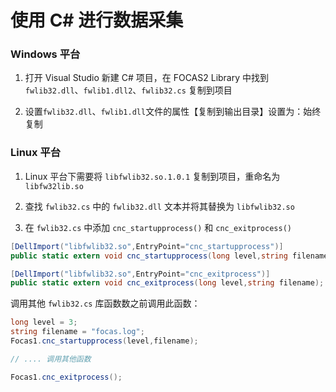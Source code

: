 # 使用 C# 进行数据采集

### Windows 平台

1. 打开 Visual Studio 新建 C# 项目，在 FOCAS2 Library 中找到`fwlib32.dll`、`fwlib1.dll2`、`fwlib32.cs` 复制到项目

2. 设置`fwlib32.dll`、`fwlib1.dll`文件的属性【复制到输出目录】设置为：始终复制

### Linux 平台

1. Linux 平台下需要将 `libfwlib32.so.1.0.1` 复制到项目，重命名为 `libfw32lib.so`

2. 查找 `fwlib32.cs` 中的 `fwlib32.dll` 文本并将其替换为 `libfwlib32.so`

3. 在 `fwlib32.cs` 中添加 `cnc_startupprocess()` 和 `cnc_exitprocess()`

```c#
[DellImport("libfwlib32.so",EntryPoint="cnc_startupprocess")]
public static extern void cnc_startupprocess(long level,string filename);

[DellImport("libfwlib32.so",EntryPoint="cnc_exitprocess")]
public static extern void cnc_exitprocess(long level,string filename);
```

调用其他 `fwlib32.cs` 库函数数之前调用此函数：

```c#
long level = 3;
string filename = "focas.log";
Focas1.cnc_startupprocess(level,filename);

// .... 调用其他函数

Focas1.cnc_exitprocess();
```

